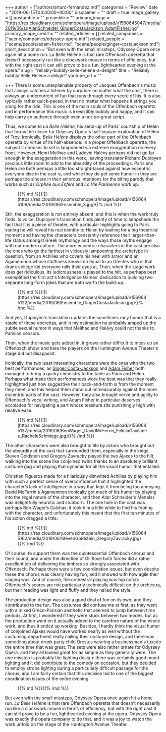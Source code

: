 +++
author = ["authors/arturo-fernandez.md"]
categories = "Review"
date = "2019-06-15T04:00:00+00:00"
disclaimer = ""
draft = true
image_gallery = []
postamble = ""
preamble = ""
primary_image = "https://res.cloudinary.com/schmopera/image/upload/v1560645047/media/2019/06/sqAlanSchneider_GingerCostaJackson_AdamFisher.jpg"
primary_image_credit = ""
related_articles = []
related_companies = ["scene/companies/odyssey-opera.md"]
related_people = ["scene/people/adam-fisher.md", "scene/people/ginger-costajackson.md"]
short_description = "But even with the small missteps, Odyssey Opera once again hit a home run. La Belle Hélène is that rare Offenbach operetta that doesn’t necessarily run like a clockwork mouse in terms of efficiency, but with the right cast it can still prove to be a fun, lighthearted evening at the opera."
slug = "reliably-bubbly-belle-helene-a-delight"
title = "Reliably bubbly Belle Hélène a delight"
youtube_url = ""

+++
There is some unexplainable property of Jacques Offenbach's music that always catches a listener by surprise: no matter what the cost, there is always an undercurrent of fun that runs through every score of his. It is also typically rather quick-paced, in that no matter what happens it strings you along for the ride. This is one of the main souls of the Offenbach operetta, and in performance this music is irresistibly bubbly and happy, and it can help carry an audience through even a not-so-great script.

Thus, we come to _La Belle Hélène_, his send-up of Paris' courtship of Helen that forms the closer for Odyssey Opera's half-season exploration of Helen of Troy. Ironically, _Belle Hélène_ displays the other part of the Offenbach operetta by virtue of its half-absence: in a proper Offenbach operetta, the subject it chooses to set is lampooned via extreme exaggeration on every front. However, Henri Meilhac and Ludovic Halévy perhaps did not go far enough in the exaggeration in this work, leaving translator Richard Duployen precious little room to add to the absurdity of the proceedings. Paris and Helen are both perhaps a little too straight-laced against how eccentric everyone else in the cast is, and while they do get some humor in they are perhaps too sincere in their amorous intentions for the biting parody that works such as _Orphée aux Enfers_ and _La Vie Parisienne_ work up.

<figure data-type="image">{{% md %}}![](https://res.cloudinary.com/schmopera/image/upload/v1560645109/media/2019/06/Ensemble_3.jpg){{% /md %}}

<figcaption></figcaption>

</figure>

Still, the exaggeration is not entirely absent, and this is when the work truly finds its voice. Duployen's translation finds plenty of time to lampshade the fact that it is a piece of theater, with particular highlights going to Paris stating he will reveal his real identity to Helen by waiting for a big theatrical moment and having the characters constantly reference their larger-than-life status amongst Greek mythology and the ways those myths engage with our modern culture. The more eccentric characters in the cast are also the ones who go the farthest in viciously lampooning the archetype in question, from an Achilles who covers his heel with armor and an Agamemnon whose stuffiness knows no equal to an Orestes who is that drunk college kid everyone rolls their eyes at. Then, when the stage work does get ridiculous, its ludicrousness is played to the hilt, as perhaps best exemplified the first act's Intelligence Games' dedication to building two separate long-form jokes that are both worth the build-up.

<figure data-type="image">{{% md %}}![](https://res.cloudinary.com/schmopera/image/upload/v1560645122/media/2019/06/Ensemble_GingerCostaJackson.jpg){{% /md %}}

<figcaption></figcaption>

</figure>

And yes, Duployen's translation updates the sometimes racy humor that is a staple of these operettas, and in my estimation he probably amped up the subtle sexual humor in ways that Meilhac and Halévy could not thanks to Parisian censors.

Then, when the music gets added in, it grows rather difficult to mess up an Offenbach show, and here the players on the Huntington Avenue Theater's stage did not disappoint.

Ironically, the two least interesting characters were the ones with the two best performances, as [Ginger Costa-Jackson](/scene/people/ginger-costa-jackson/) and [Adam Fisher](/scene/people/adam-fisher/) both managed to bring a quirky chemistry to the table as Paris and Helen. Perhaps what made their performances work the best was that they really highlighted just how suggestive their back-and-forth is from the moment they meet, and this helped them stand out immeasurably against the more eccentric parts of the cast. However, they also brought verve and agility to Offenbach's vocal writing, and Adam Fisher in particular deserves accolades for navigating a part whose tessitura sits punishingly high with relative ease.

<figure data-type="image">{{% md %}}![](https://res.cloudinary.com/schmopera/image/upload/v1560645137/media/2019/06/BenWager_DavidMcFerrin_FeliciaGavilanes_RacheleSchmiege.jpg){{% /md %}}

<figcaption></figcaption>

</figure>

The other characters were also brought to life by actors who brought out the absurdity of the cast that surrounded them, especially in the kings. Steven Goldstein and Gregory Zavracky played the two Ajaxes to the hilt, walking into the scene like conjoined twins thanks to an absolutely brilliant costume gag and playing that dynamic for all the visual humor that entailed.

Christian Figueroa made for a hilariously dimwitted Achilles by playing him with such a perfect sense of overconfidence that it highlighted the character’s lack of intelligence in a way that kept it from being too annoying. David McFerrin's Agamemnon ironically got much of his humor by playing into the regal nature of the character, and then Alan Schneider's Menelas was delightfully neurotic and stubborn. The one hole in the cast was perhaps Ben Wager’s Calchas: it took him a little while to find his footing with the character, and unfortunately this meant that the first ten minutes of his action dragged a little.

<figure data-type="image">{{% md %}}![](https://res.cloudinary.com/schmopera/image/upload/v1560645162/media/2019/06/StevenGoldstein_GregoryZavracky.jpg){{% /md %}}

<figcaption></figcaption>

</figure>

Of course, to support them was the quintessential Offenbach chorus and their sound, and under the direction of Gil Rose both forces did a rather excellent job of delivering the timbres so strongly associated with Offenbach. Perhaps there were a few coordination issues, but even despite these the chorus was clearly having fun, and it showed with how agile their singing was. And of course, the orchestral playing was top notch: Offenbach's scores are not particularly technically difficult on the orchestra, but their reading was light and fluffy and they nailed the style.

The production design was also a good deal of fun on its own, and they contributed to the fun. The costumes did confuse me at first, as they went with a mixed Greco-Parisian aesthetic that seemed to jump between time periods. At first, I wondered if they were stuck between two modes, but as the production went on it actually added to the carefree nature of the whole work, and thus it ended up working. Besides, I hardly think the visual humor of conjoined Ajaxes would have worked nearly as well without the costuming department really nailing their costume design, and there was something about drunk party child Orestes wearing a businessman's tuxedo the entire time that was great. The sets were also rather ornate for Odyssey Opera, and they all looked great for as simple as they generally were. The one misstep is probably the lighting design: there was certainly good mood lighting and it did contribute to the comedy on occasion, but they decided to employ strobe lighting during a particularly difficult passage for the chorus, and I am fairly certain that this decision led to one of the biggest coordination issues of the entire evening.

<figure data-type="image">{{% md %}}{{% /md %}}

<figcaption></figcaption>

</figure>

But even with the small missteps, Odyssey Opera once again hit a home run. _La Belle Hélène_ is that rare Offenbach operetta that doesn’t necessarily run like a clockwork mouse in terms of efficiency, but with the right cast it can still prove to be a fun, lighthearted evening at the opera. Odyssey Opera was exactly the opera company to do that, and it was a joy to watch the work unfold on the stage of the Huntington Avenue Theater.